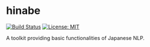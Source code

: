 # hinabe

[![Build Status](https://travis-ci.org/superkerokero/hinabe.svg?branch=master)](https://travis-ci.org/superkerokero/hinabe)
[![License: MIT](https://img.shields.io/badge/License-MIT-yellow.svg)](https://opensource.org/licenses/MIT)

A toolkit providing basic functionalities of Japanese NLP. 
